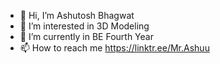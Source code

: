 - 👋 Hi, I’m Ashutosh Bhagwat
- 👀 I’m interested in 3D Modeling
- 🌱 I’m currently in BE Fourth Year
- 📫 How to reach me https://linktr.ee/Mr.Ashuu

<!---
Ashuuu1301/Ashuuu1301 is a ✨ special ✨ repository because its `README.md` (this file) appears on your GitHub profile.
You can click the Preview link to take a look at your changes.
--->
